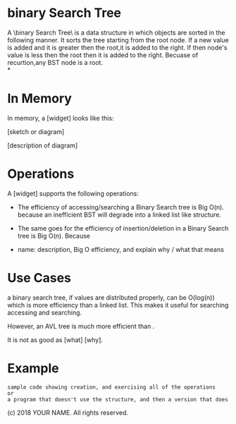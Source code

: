 # binary Search Tree

A \binary Search Tree\ is a data structure in which objects are sorted in the following manner. It sorts the tree starting from the root node. If a new value is added and it is greater then the root,it is added to the right. If then node's value is less then the root then it is added to the right. Becuase of recurtion,any BST node is a root.    
* 

# In Memory

In memory, a \[widget\] looks like this:

\[sketch or diagram\]

\[description of diagram\]

# Operations

A \[widget\] supports the following operations:

* The efficiency of accessing/searching a Binary Search tree is Big O(n). because an inefficient BST will degrade into a linked list like structure.  
*  The same goes for the efficiency of insertion/deletion in a Binary Search tree is Big O(n). Because  

* name: description, Big O efficiency, and explain why / what that means

# Use Cases

a binary search tree, if values are distributed properly, can be O(log(n)) which is more efficiency than a linked list. This makes it useful for searching accessing and searching. 

However, an AVL tree is much more efficient than .   
 

It is not as good as \[what] \[why\].

# Example

```
sample code showing creation, and exercising all of the operations
or
a program that doesn't use the structure, and then a version that does
```

(c) 2018 YOUR NAME. All rights reserved.
